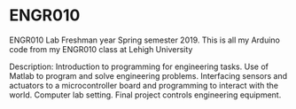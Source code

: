 # ENGR010
ENGR010 Lab Freshman year Spring semester 2019.
This is all my Arduino code from my ENGR010 class at Lehigh University

Description: Introduction to programming for engineering tasks. Use of Matlab to program and solve engineering problems. Interfacing sensors and actuators to a microcontroller board and programming to interact with the world. Computer lab setting. Final project controls engineering equipment.
